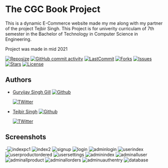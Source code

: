 
# The CGC Book Project

This is a dynamic E-Commerce website made my me along with my 
partner of the project Tejbir Singh.
This Project is for univerity curriculam of 7th semester in the Bachelor of 
Technology in Computer Science in Engineering.

Project was made in mid 2021
 
 [![Reposize](https://img.shields.io/github/repo-size/gillgurvijay01/cgc-book-project?label=Size%20of%20Project)]()
 [![GitHub commit activity](https://img.shields.io/github/commit-activity/m/gillgurvijay01/CGC-BOOK-PROJECT)]()
 [![LastCommit](https://img.shields.io/github/last-commit/gillgurvijay01/cgc-book-project)]()
 [![Forks](https://img.shields.io/github/forks/gillgurvijay01/cgc-book-project?style=social)]()
 [![Issues](https://img.shields.io/github/issues/gillgurvijay01/CGC-Book-Project)]()
 [![Stars](https://img.shields.io/github/stars/gillgurvijay01/CGC-Book-Project)]()
 [![License](https://img.shields.io/github/license/gillgurvijay01/CGC-Book-Project)]()
 
## Authors

- [Gurvijay Singh Gill](https://www.github.com/gillgurvijay01)  [![Github](https://img.shields.io/github/followers/gillgurvijay01?style=social)](https://github.com/login?return_to=https%3A%2F%2Fgithub.com%2Fgillgurvijay01)
  
  [![TWitter](https://img.shields.io/twitter/follow/gillgurvijay01?style=social)](https://twitter.com/gillgurvijay01)

- [Tejbir Singh](https://www.github.com/tejbirsingh7878)  [![Github](https://img.shields.io/github/followers/tejbirsingh7878?style=social)](https://github.com/login?return_to=https%3A%2F%2Fgithub.com%2Ftejbirsingh7878)


  [![TWitter](https://img.shields.io/twitter/follow/TejbirSingh7878?style=social)](https://twitter.com/tejbirsingh7878)
 




  
## Screenshots

-![indexpc1](https://user-images.githubusercontent.com/67116971/131243329-61b9fc91-69a3-4bcb-bc3a-1a95746e5f5c.png)
![index2](https://user-images.githubusercontent.com/67116971/131243340-9579783b-4fdd-412c-91c1-da939f555eb1.png)
![signup](https://user-images.githubusercontent.com/67116971/131243341-30ff36f8-603e-43e5-bcdc-69812ed445df.png)
![login](https://user-images.githubusercontent.com/67116971/131243344-e6f5d60b-8375-4bb4-83fc-e59b0aef0aa2.png)
![adminlogin](https://user-images.githubusercontent.com/67116971/131243345-63a9f748-59b3-4487-99df-01711d9a6748.png)
![userindex](https://user-images.githubusercontent.com/67116971/131243347-42986d49-0842-437b-89e2-6004f1cbaa6a.png)
![userproductordered](https://user-images.githubusercontent.com/67116971/131243349-afa399ba-11e3-4ea1-93c0-28d8abc8ada2.png)
![usersettings](https://user-images.githubusercontent.com/67116971/131243352-8b85dca9-608e-4e68-abde-3217e8f42bc8.png)
![adminindex](https://user-images.githubusercontent.com/67116971/131243353-6db7d2f1-de85-4685-a642-45db32ca71df.png)
![adminalluser](https://user-images.githubusercontent.com/67116971/131243356-cf1c72f5-4aa2-4963-821d-47abc32519a2.png)
![adminallproduct](https://user-images.githubusercontent.com/67116971/131243358-c66d2356-18c5-4315-9e60-f698dcd99a96.png)
![adminallorders](https://user-images.githubusercontent.com/67116971/131243360-ed444fb4-b4f1-41ab-a0b3-518c38b3f5e2.png)
![adminuauthentry](https://user-images.githubusercontent.com/67116971/131243362-52e13db1-ab80-4f01-a2c2-3c6aa519ae78.png)
![database](https://user-images.githubusercontent.com/67116971/131243393-d9df90cf-5364-4c18-8af6-81d3df3d7e97.png)


  
